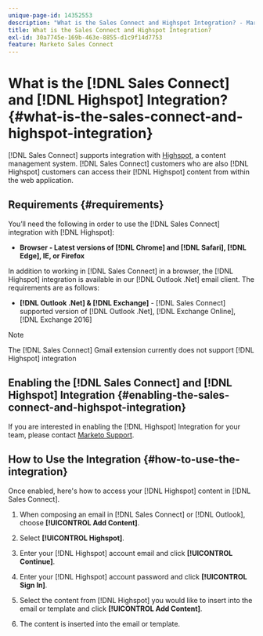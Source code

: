 ```yaml
---
unique-page-id: 14352553
description: "What is the Sales Connect and Highspot Integration? - Marketo Docs - Product Documentation"
title: What is the Sales Connect and Highspot Integration?
exl-id: 30a7745e-169b-463e-8855-d1c9f14d7753
feature: Marketo Sales Connect
---
```

# What is the [!DNL Sales Connect] and [!DNL Highspot] Integration? {#what-is-the-sales-connect-and-highspot-integration}

[!DNL Sales Connect] supports integration with [Highspot](https://www.highspot.com/), a content management system. [!DNL Sales Connect] customers who are also [!DNL Highspot] customers can access their [!DNL Highspot] content from within the web application.

## Requirements {#requirements}

You’ll need the following in order to use the [!DNL Sales Connect] integration with [!DNL Highspot]:

* **Browser - Latest versions of [!DNL Chrome] and [!DNL Safari], [!DNL Edge], IE, or Firefox**

In addition to working in [!DNL Sales Connect] in a browser, the [!DNL Highspot] integration is available in our [!DNL Outlook .Net] email client. The requirements are as follows:

* **[!DNL Outlook .Net] & [!DNL Exchange]** - [!DNL Sales Connect] supported version of [!DNL Outlook .Net], [!DNL Exchange Online], [!DNL Exchange 2016]

>[!NOTE]
>
>The [!DNL Sales Connect] Gmail extension currently does not support [!DNL Highspot] integration

## Enabling the [!DNL Sales Connect] and [!DNL Highspot] Integration {#enabling-the-sales-connect-and-highspot-integration}

If you are interested in enabling the [!DNL Highspot] Integration for your team, please contact [Marketo Support](https://nation.marketo.com/t5/Support/ct-p/Support#).

## How to Use the Integration {#how-to-use-the-integration}

Once enabled, here's how to access your [!DNL Highspot] content in [!DNL Sales Connect].

1. When composing an email in [!DNL Sales Connect] or [!DNL Outlook], choose **[!UICONTROL Add Content]**.

1. Select **[!UICONTROL Highspot]**.

1. Enter your [!DNL Highspot] account email and click **[!UICONTROL Continue]**.

1. Enter your [!DNL Highspot] account password and click **[!UICONTROL Sign In]**.

1. Select the content from [!DNL Highspot] you would like to insert into the email or template and click **[!UICONTROL Add Content]**.

1. The content is inserted into the email or template.
